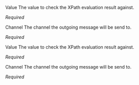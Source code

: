 
Value
The value to check the XPath evaluation result against.

<i>Required</i>


Channel
The channel the outgoing message will be send to.

<i>Required</i>


Value
The value to check the XPath evaluation result against.

<i>Required</i>


Channel
The channel the outgoing message will be send to.

<i>Required</i>

